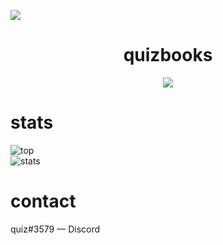 ![](https://komarev.com/ghpvc/?username=quizbooks)

<h1 align="center">quizbooks</h1>

<p align="center">
  <a href="https://github.com/quizbooks">
    <img src="https://discord.c99.nl/widget/theme-4/852933534704205864.png"/>
  </a>
</p>
  
# stats
![top](https://github-readme-stats.vercel.app/api/top-langs/?username=quizbooks&layout=compact&theme=dark)
</br>
![stats](https://github-readme-stats.vercel.app/api/?username=quizbooks&title_color=4F8CC9&text_color=9f9f9f&show_icons=true&bg_color=00000000&hide_border=true&icon_color=4F8CC9&hide_title=true&count_private=true&include_all_commits=true)

# contact

quiz#3579 — Discord </br>
